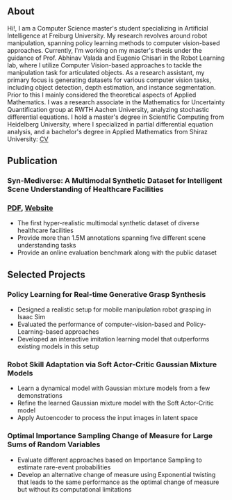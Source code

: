 ## About
Hi!, I am a Computer Science master's student specializing in Artificial Intelligence at Freiburg University. My research revolves around robot manipulation, spanning policy learning methods to computer vision-based approaches. Currently, I'm working on my master's thesis under the guidance of Prof. Abhinav Valada and Eugenio Chisari in the Robot Learning lab, where I utilize Computer Vision-based approaches to tackle the manipulation task for articulated objects. As a research assistant, my primary focus is generating datasets for various computer vision tasks, including object detection, depth estimation, and instance segmentation. 
  Prior to this I mainly considered the theoretical aspects of Applied Mathematics. I was a research associate in the Mathematics for Uncertainty Quantification group at RWTH Aachen University, analyzing stochastic differential equations. I hold a master's degree in Scientific Computing from Heidelberg University, where I specialized in partial differential equation analysis, and a bachelor's degree in Applied Mathematics from Shiraz University: [CV](/asset/CV.pdf)
## Publication
### Syn-Mediverse: A Multimodal Synthetic Dataset for Intelligent Scene Understanding of Healthcare Facilities 
### [PDF](https://arxiv.org/abs/2308.03193), [Website](http://syn-mediverse.cs.uni-freiburg.de/)
- The first hyper-realistic multimodal synthetic dataset of diverse healthcare facilities
- Provide more than 1.5M annotations spanning five different scene understanding tasks
- Provide an online evaluation benchmark along with the public dataset

  
## Selected Projects
### Policy Learning for Real-time Generative Grasp Synthesis
- Designed a realistic setup for mobile manipulation robot grasping in Isaac Sim
- Evaluated the performance of computer-vision-based and Policy-Learning-based approaches 
- Developed an interactive imitation learning model that outperforms existing models in this setup

### Robot Skill Adaptation via Soft Actor-Critic Gaussian Mixture Models
- Learn a dynamical model with Gaussian mixture models from a few demonstrations
- Refine the learned Gaussian mixture model with the Soft Actor-Critic model
- Apply Autoencoder to process the input images in latent space

### Optimal Importance Sampling Change of Measure for Large Sums of Random Variables
- Evaluate different approaches based on Importance Sampling to estimate rare-event probabilities
- Develop an alternative change of measure using Exponential twisting that leads to the same performance
as the optimal change of measure but without its computational limitations


